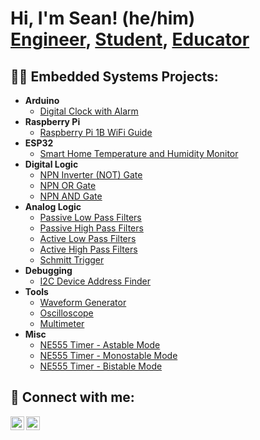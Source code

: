 <h1>Hi, I'm Sean! (he/him)<br/><a href="https://www.linkedin.com/in/sean-bubernak-81917325b">Engineer</a>, <a href="https://www.washington.edu/">Student</a>, <a href="https://sites.google.com/view/bubernakleadershipportfolio/home">Educator</a></h1>

<h2>👨‍💻 Embedded Systems Projects:</h2>

- <b>Arduino</b>
  - [Digital Clock with Alarm](https://github.com/Boonanak/Digital-Clock-with-Alarm)
- <b>Raspberry Pi</b>
  - [Raspberry Pi 1B WiFi Guide](https://github.com/Boonanak/RaspberryPi1B-WiFi-Guide)
- <b>ESP32</b>
  - [Smart Home Temperature and Humidity Monitor](INSERTLINK)
- <b>Digital Logic</b>
  - [NPN Inverter (NOT) Gate](https://github.com/Boonanak/NPN-Inverter-NOT-Gate-)
  - [NPN OR Gate](https://github.com/Boonanak/NPN-OR-Gate)
  - [NPN AND Gate](https://github.com/Boonanak/NPN-AND-Gate)
- <b>Analog Logic</b>
  - [Passive Low Pass Filters](https://github.com/Boonanak/Passive-Low-Pass-Filters)
  - [Passive High Pass Filters](https://github.com/Boonanak/Passive-High-Pass-Filters)
  - [Active Low Pass Filters](INSERTLINK)
  - [Active High Pass Filters](INSERTLINK)
  - [Schmitt Trigger](INSERTLINK)
- <b>Debugging</b>
  - [I2C Device Address Finder](https://github.com/Boonanak/I2C-Device-Address-Finder)
- <b>Tools</b>
  - [Waveform Generator](https://github.com/Boonanak/Waveform-Generator)
  - [Oscilloscope](INSERTLINK)
  - [Multimeter](INSERTLINK)
- <b>Misc</b>
  - [NE555 Timer - Astable Mode](https://github.com/Boonanak/NE555-Timer---Astable-Mode)
  - [NE555 Timer - Monostable Mode](https://github.com/Boonanak/NE555-Timer-Monostable-Mode)
  - [NE555 Timer - Bistable Mode](https://github.com/Boonanak/NE555-Timer-Bistable-Mode)

<h2> 🤳 Connect with me:</h2>

[<img align="left" alt="LinkedIn" width="22px" src="https://www.svgrepo.com/show/475661/linkedin-color.svg" />][linkedin]
[<img align="left" alt="YouTube" width="22px" src="https://www.iconsdb.com/icons/preview/red/youtube-3-xxl.png" />][youtube]

[linkedin]: https://www.linkedin.com/in/sean-bubernak-81917325b
[youtube]: https://www.youtube.com/@SeanBubernak

